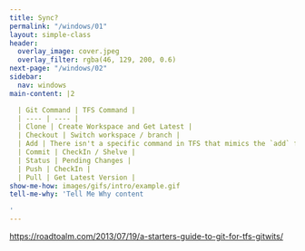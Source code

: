 ```yaml
---
title: Sync?
permalink: "/windows/01"
layout: simple-class
header:
  overlay_image: cover.jpeg
  overlay_filter: rgba(46, 129, 200, 0.6)
next-page: "/windows/02"
sidebar:
  nav: windows
main-content: |2

  | Git Command | TFS Command |
  | ---- | ---- |
  | Clone | Create Workspace and Get Latest |
  | Checkout | Switch workspace / branch |
  | Add | There isn't a specific command in TFS that mimics the `add` functionality |
  | Commit | CheckIn / Shelve |
  | Status | Pending Changes |
  | Push | CheckIn |
  | Pull | Get Latest Version |
show-me-how: images/gifs/intro/example.gif
tell-me-why: 'Tell Me Why content

'
---
```


https://roadtoalm.com/2013/07/19/a-starters-guide-to-git-for-tfs-gitwits/
